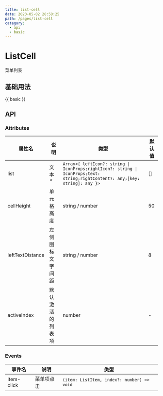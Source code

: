 ```yaml
---
title: list-cell
date: 2023-05-02 20:50:25
path: /pages/list-cell
category:
  - api
  - basic
---
```



# ListCell

菜单列表

<!-- more -->

## 基础用法

{{ basic }}

## API

### Attributes

| 属性名              | 说明       | 类型                                                                                                                             | 默认值 |
|------------------|----------|--------------------------------------------------------------------------------------------------------------------------------|-----|
| list             | 文本 _*_   | `Array<{ leftIcon?: string \| IconProps;rightIcon?: string \| IconProps;text: string;rightContent?: any;[key: string]: any }>` | []  |
| cellHeight       | 单元格高度    | string / number                                                                                                                | 50  |
| leftTextDistance | 左侧图标文字间距 | string / number                                                                                                                | 8   |
| activeIndex      | 默认激活的列表项 | number                                                                                                                         | -   |

### Events

| 事件名        | 说明    | 类型                                                    |
|------------|-------|-------------------------------------------------------|
| item-click | 菜单项点击 | `(item: ListItem, index?: number) => void` |
